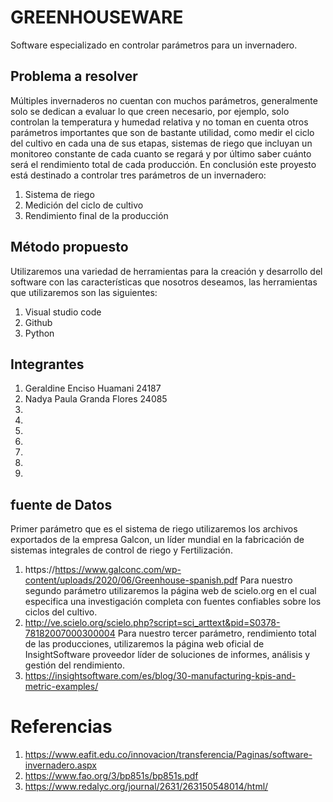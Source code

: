 # GREENHOUSEWARE
Software especializado en controlar parámetros para un invernadero.
## Problema a resolver
Múltiples invernaderos no cuentan con muchos parámetros, generalmente solo se dedican a evaluar lo que creen necesario, por ejemplo, solo controlan la temperatura y humedad relativa y no toman en cuenta otros parámetros importantes que son de bastante utilidad, como medir el ciclo del cultivo en cada una de sus etapas, sistemas de riego que incluyan un monitoreo constante de cada cuanto se regará y por último saber cuánto será el rendimiento total de cada producción. En conclusión este proyesto está destinado a controlar tres parámetros de un invernadero:
1. Sistema de riego
2. Medición del ciclo de cultivo
3. Rendimiento final de la producción
## Método propuesto
Utilizaremos una variedad de herramientas para la creación y desarrollo del software con las características que nosotros deseamos, las herramientas que utilizaremos son las siguientes: 
1. Visual studio code
2. Github
3. Python
## Integrantes
1. Geraldine Enciso Huamani 24187
2. Nadya Paula Granda Flores 24085
3. 
4. 
5. 
6. 
7. 
8. 
9. 
## fuente de Datos
Primer parámetro que es el sistema de riego utilizaremos los archivos exportados de la empresa Galcon, un líder mundial en la fabricación de sistemas integrales de control de riego y Fertilización.
1. https://https://www.galconc.com/wp-content/uploads/2020/06/Greenhouse-spanish.pdf
Para nuestro segundo parámetro utilizaremos la página web de scielo.org en el cual especifica una investigación completa con fuentes confiables sobre los ciclos del cultivo.
2. http://ve.scielo.org/scielo.php?script=sci_arttext&pid=S0378-78182007000300004
Para nuestro tercer parámetro, rendimiento total de las producciones, utilizaremos la página web oficial de InsightSoftware proveedor líder de soluciones de informes, análisis y gestión del rendimiento.
3. https://insightsoftware.com/es/blog/30-manufacturing-kpis-and-metric-examples/
# Referencias
1. https://www.eafit.edu.co/innovacion/transferencia/Paginas/software-invernadero.aspx
2. https://www.fao.org/3/bp851s/bp851s.pdf
3. https://www.redalyc.org/journal/2631/263150548014/html/

